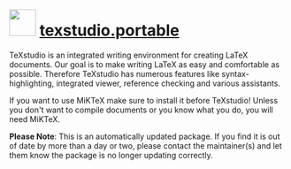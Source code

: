 # <img src="https://cdn.jsdelivr.net/gh/mkevenaar/chocolatey-packages@b978724457daab41d3e35df59c103a74dcbe6000/icons/texstudio.png" width="48" height="48"/> [texstudio.portable](https://community.chocolatey.org/packages/texstudio.portable)

TeXstudio is an integrated writing environment for creating LaTeX documents. Our goal is to make writing LaTeX as easy and comfortable as possible. Therefore TeXstudio has numerous features like syntax-highlighting, integrated viewer, reference checking and various assistants.

If you want to use MiKTeX make sure to install it before TeXstudio! Unless you don't want to compile documents or you know what you do, you will need MiKTeX.

**Please Note**: This is an automatically updated package. If you find it is
out of date by more than a day or two, please contact the maintainer(s) and
let them know the package is no longer updating correctly.
